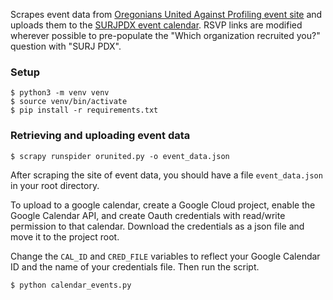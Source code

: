 Scrapes event data from [Oregonians United Against Profiling event site](https://orunited.org/events) and uploads them to the [SURJPDX event calendar](https://www.surjpdx.com/calendar/surj-pdx-calendar/). RSVP links are modified wherever possible to pre-populate the "Which organization recruited you?" question with "SURJ PDX".

### Setup
```
$ python3 -m venv venv
$ source venv/bin/activate
$ pip install -r requirements.txt
```

### Retrieving and uploading event data
```
$ scrapy runspider orunited.py -o event_data.json
```

After scraping the site of event data, you should have a file `event_data.json` in your root directory.

To upload to a google calendar, create a Google Cloud project, enable the Google Calendar API, and create Oauth credentials with read/write permission to that calendar. Download the credentials as a json file and move it to the project root.

Change the `CAL_ID` and `CRED_FILE` variables to reflect your Google Calendar ID and the name of your credentials file. Then run the script.

```
$ python calendar_events.py
```

[poster]: https://orunited.org/s/OneOregon-11x17PosterForPrint-layers.jpg "Home"
